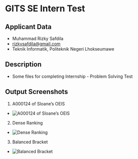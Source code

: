 # GITS SE Intern Test

## Applicant Data
- Muhammad Rizky Safdila
- rizkysafdila@gmail.com
- Teknik Informatik, Politeknik Negeri Lhokseumawe

## Description
- Some files for completing Internship - Problem Solving Test 

## Output Screenshots
1. A000124 of Sloane’s OEIS
  - ![A000124 of Sloane’s OEIS](https://cdn.discordapp.com/attachments/756424136179318784/1131933157210476556/image.png)

2. Dense Ranking
  - ![Dense Ranking](https://cdn.discordapp.com/attachments/756424136179318784/1131933424018530344/image.png)

3. Balanced Bracket
  - ![Balanced Bracket](https://cdn.discordapp.com/attachments/756424136179318784/1131933636766220298/image.png)
